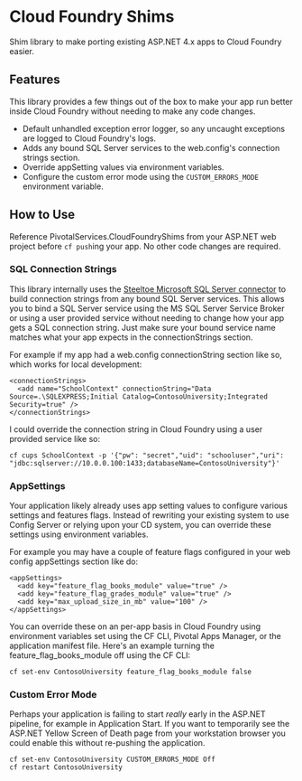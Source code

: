 ﻿# Cloud Foundry Shims
Shim library to make porting existing ASP.NET 4.x apps to Cloud Foundry easier.

## Features
This library provides a few things out of the box to make your app run better inside Cloud Foundry without needing
to make any code changes.

- Default unhandled exception error logger, so any uncaught exceptions are logged to Cloud Foundry's logs.
- Adds any bound SQL Server services to the web.config's connection strings section.
- Override appSetting values via environment variables.
- Configure the custom error mode using the `CUSTOM_ERRORS_MODE` environment variable.

## How to Use
Reference PivotalServices.CloudFoundryShims from your ASP.NET web project before `cf push`ing your app.
No other code changes are required.

### SQL Connection Strings
This library internally uses the [Steeltoe Microsoft SQL Server connector](http://steeltoe.io/docs/steeltoe-connectors/#3-0-microsoft-sql-server)
to build connection strings from any bound SQL Server services. This allows you to bind a SQL Server service using
the MS SQL Server Service Broker or using a user provided service without needing to change how your app gets
a SQL connection string. Just make sure your bound service name matches what your app expects in the connectionStrings
section.

For example if my app had a web.config connectionString section like so, which works for local development:
```
<connectionStrings>
  <add name="SchoolContext" connectionString="Data Source=.\SQLEXPRESS;Initial Catalog=ContosoUniversity;Integrated Security=true" />
</connectionStrings>
```

I could override the connection string in Cloud Foundry using a user provided service like so:
```
cf cups SchoolContext -p '{"pw": "secret","uid": "schooluser","uri": "jdbc:sqlserver://10.0.0.100:1433;databaseName=ContosoUniversity"}'
```

### AppSettings
Your application likely already uses app setting values to configure various settings and features flags. Instead
of rewriting your existing system to use Config Server or relying upon your CD system, you can override these
settings using environment variables.

For example you may have a couple of feature flags configured in your web config appSettings section like do:
```
<appSettings>
  <add key="feature_flag_books_module" value="true" />
  <add key="feature_flag_grades_module" value="true" />
  <add key="max_upload_size_in_mb" value="100" />
</appSettings>
```

You can override these on an per-app basis in Cloud Foundry using environment variables set using the CF CLI,
Pivotal Apps Manager, or the application manifest file. Here's an example turning the feature_flag_books_module
off using the CF CLI:

```
cf set-env ContosoUniversity feature_flag_books_module false
```

### Custom Error Mode
Perhaps your application is failing to start _really_ early in the ASP.NET pipeline, for example in Application Start.
If you want to temporarily see the ASP.NET Yellow Screen of Death page from your workstation browser you
could enable this without re-pushing the application.

```
cf set-env ContosoUniversity CUSTOM_ERRORS_MODE Off
cf restart ContosoUniversity
```
